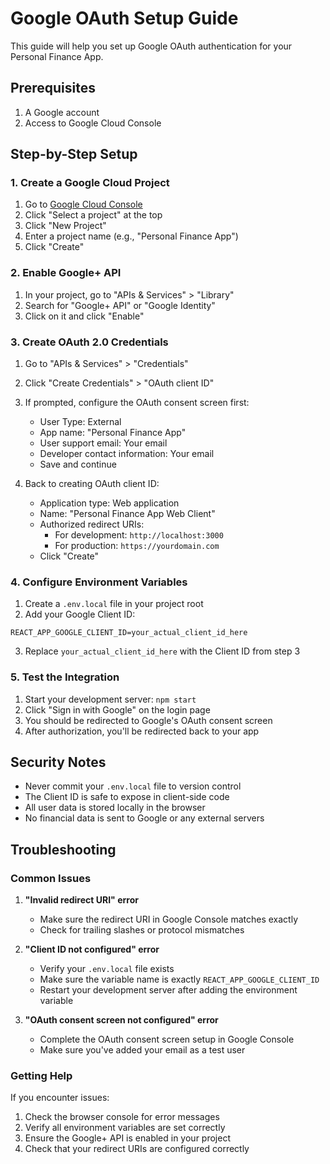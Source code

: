 # Google OAuth Setup Guide

This guide will help you set up Google OAuth authentication for your Personal Finance App.

## Prerequisites

1. A Google account
2. Access to Google Cloud Console

## Step-by-Step Setup

### 1. Create a Google Cloud Project

1. Go to [Google Cloud Console](https://console.cloud.google.com/)
2. Click "Select a project" at the top
3. Click "New Project"
4. Enter a project name (e.g., "Personal Finance App")
5. Click "Create"

### 2. Enable Google+ API

1. In your project, go to "APIs & Services" > "Library"
2. Search for "Google+ API" or "Google Identity"
3. Click on it and click "Enable"

### 3. Create OAuth 2.0 Credentials

1. Go to "APIs & Services" > "Credentials"
2. Click "Create Credentials" > "OAuth client ID"
3. If prompted, configure the OAuth consent screen first:
   - User Type: External
   - App name: "Personal Finance App"
   - User support email: Your email
   - Developer contact information: Your email
   - Save and continue

4. Back to creating OAuth client ID:
   - Application type: Web application
   - Name: "Personal Finance App Web Client"
   - Authorized redirect URIs:
     - For development: `http://localhost:3000`
     - For production: `https://yourdomain.com`
   - Click "Create"

### 4. Configure Environment Variables

1. Create a `.env.local` file in your project root
2. Add your Google Client ID:

```env
REACT_APP_GOOGLE_CLIENT_ID=your_actual_client_id_here
```

3. Replace `your_actual_client_id_here` with the Client ID from step 3

### 5. Test the Integration

1. Start your development server: `npm start`
2. Click "Sign in with Google" on the login page
3. You should be redirected to Google's OAuth consent screen
4. After authorization, you'll be redirected back to your app

## Security Notes

- Never commit your `.env.local` file to version control
- The Client ID is safe to expose in client-side code
- All user data is stored locally in the browser
- No financial data is sent to Google or any external servers

## Troubleshooting

### Common Issues

1. **"Invalid redirect URI" error**
   - Make sure the redirect URI in Google Console matches exactly
   - Check for trailing slashes or protocol mismatches

2. **"Client ID not configured" error**
   - Verify your `.env.local` file exists
   - Make sure the variable name is exactly `REACT_APP_GOOGLE_CLIENT_ID`
   - Restart your development server after adding the environment variable

3. **"OAuth consent screen not configured" error**
   - Complete the OAuth consent screen setup in Google Console
   - Make sure you've added your email as a test user

### Getting Help

If you encounter issues:
1. Check the browser console for error messages
2. Verify all environment variables are set correctly
3. Ensure the Google+ API is enabled in your project
4. Check that your redirect URIs are configured correctly
